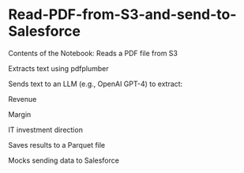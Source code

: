 # Read-PDF-from-S3-and-send-to-Salesforce

Contents of the Notebook:
Reads a PDF file from S3

Extracts text using pdfplumber

Sends text to an LLM (e.g., OpenAI GPT-4) to extract:

Revenue

Margin

IT investment direction

Saves results to a Parquet file

Mocks sending data to Salesforce
